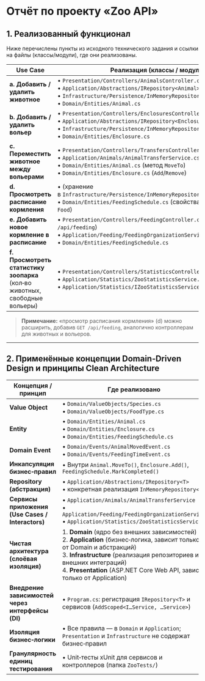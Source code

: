 # Отчёт по проекту «Zoo API»

## 1. Реализованный функционал

Ниже перечислены пункты из исходного технического задания и ссылки на файлы (классы/модули), где они реализованы.

| Use Case                                                                 | Реализация (классы / модули)                                                                                                                                         |
|---------------------------------------------------------------------------|----------------------------------------------------------------------------------------------------------------------------------------------------------------------|
| **a. Добавить / удалить животное**                                        | • `Presentation/Controllers/AnimalsController.cs`<br>• `Application/Abstractions/IRepository<Animal>`<br>• `Infrastructure/Persistence/InMemoryRepository<Animal>`<br>• `Domain/Entities/Animal.cs` |
| **b. Добавить / удалить вольер**                                          | • `Presentation/Controllers/EnclosuresController.cs`<br>• `Application/Abstractions/IRepository<Enclosure>`<br>• `Infrastructure/Persistence/InMemoryRepository<Enclosure>`<br>• `Domain/Entities/Enclosure.cs` |
| **c. Переместить животное между вольерами**                               | • `Presentation/Controllers/TransfersController.cs`<br>• `Application/Animals/AnimalTransferService.cs`<br>• `Domain/Entities/Animal.cs` (метод `MoveTo`)<br>• `Domain/Entities/Enclosure.cs` (`Add`/`Remove`) |
| **d. Просмотреть расписание кормления**                                   | • (хранение в `Infrastructure/Persistence/InMemoryRepository<FeedingSchedule>`)<br>• `Domain/Entities/FeedingSchedule.cs` (свойства `AnimalId`, `Time`, `Food`) |
| **e. Добавить новое кормление в расписание**                              | • `Presentation/Controllers/FeedingController.cs` (метод `POST /api/feeding`)<br>• `Application/Feeding/FeedingOrganizationService.cs`<br>• `Domain/Entities/FeedingSchedule.cs` |
| **f. Просмотреть статистику зоопарка** (кол‑во животных, свободные вольеры) | • `Presentation/Controllers/StatisticsController.cs`<br>• `Application/Statistics/ZooStatisticsService.cs`<br>• `Application/Statistics/IZooStatisticsService.cs`                            |

> **Примечание:** «просмотр расписания кормления» (d) можно расширить, добавив `GET /api/feeding`, аналогично контроллерам для животных и вольеров.

---

## 2. Применённые концепции Domain‑Driven Design и принципы Clean Architecture

| Концепция / принцип                                 | Где реализовано                                                                                |
|-----------------------------------------------------|------------------------------------------------------------------------------------------------|
| **Value Object**                                    | • `Domain/ValueObjects/Species.cs`<br>• `Domain/ValueObjects/FoodType.cs`                      |
| **Entity**                                          | • `Domain/Entities/Animal.cs`<br>• `Domain/Entities/Enclosure.cs`<br>• `Domain/Entities/FeedingSchedule.cs` |
| **Domain Event**                                    | • `Domain/Events/AnimalMovedEvent.cs`<br>• `Domain/Events/FeedingTimeEvent.cs`                 |
| **Инкапсуляция бизнес‑правил**                      | • Внутри `Animal.MoveTo()`, `Enclosure.Add()`, `FeedingSchedule.MarkCompleted()`               |
| **Repository (абстракция)**                         | • `Application/Abstractions/IRepository<T>`<br>• конкретная реализация `InMemoryRepository<T>` |
| **Сервисы приложения (Use Cases / Interactors)**    | • `Application/Animals/AnimalTransferService`<br>• `Application/Feeding/FeedingOrganizationService`<br>• `Application/Statistics/ZooStatisticsService` |
| **Чистая архитектура (слоёвая изоляция)**           | 1. **Domain** (ядро без внешних зависимостей)<br>2. **Application** (бизнес‑логика, зависит только от Domain и абстракций)<br>3. **Infrastructure** (реализация репозиториев и внешних интеграций)<br>4. **Presentation** (ASP.NET Core Web API, зависит только от Application) |
| **Внедрение зависимостей через интерфейсы (DI)**    | • `Program.cs`: регистрация `IRepository<T>` и сервисов (`AddScoped<I…Service, …Service>`)      |
| **Изоляция бизнес‑логики**                          | • Все правила — в `Domain` и `Application`; `Presentation` и `Infrastructure` не содержат бизнес‑правил |
| **Гранулярность единиц тестирования**               | • Unit‑тесты xUnit для сервисов и контроллеров (папка `ZooTests/`)                              |

